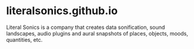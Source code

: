 # literalsonics.github.io
Literal Sonics is a company that creates data sonification, sound landscapes, audio plugins and aural snapshots of places, objects, moods, quantities, etc. 
